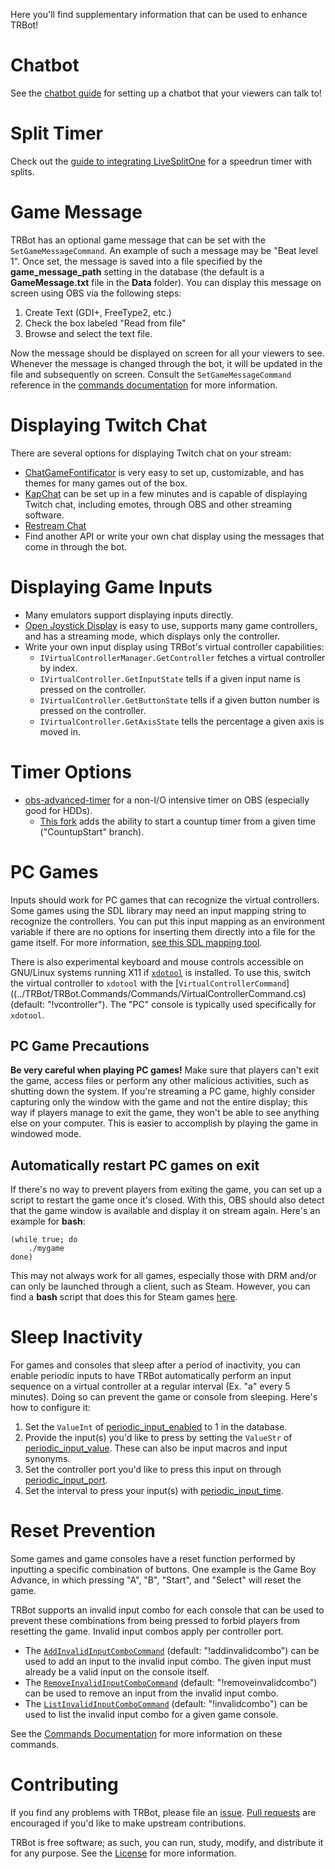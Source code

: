 Here you'll find supplementary information that can be used to enhance TRBot! 

# Chatbot
See the [chatbot guide](./Setup-Chatterbot.md) for setting up a chatbot that your viewers can talk to!

# Split Timer
Check out the [guide to integrating LiveSplitOne](./LiveSplitOne-Integration.md) for a speedrun timer with splits.

# Game Message
TRBot has an optional game message that can be set with the `SetGameMessageCommand`. An example of such a message may be "Beat level 1". Once set, the message is saved into a file specified by the **game_message_path** setting in the database (the default is a **GameMessage.txt** file in the **Data** folder). You can display this message on screen using OBS via the following steps:

1. Create Text (GDI+, FreeType2, etc.)
2. Check the box labeled "Read from file"
3. Browse and select the text file.

Now the message should be displayed on screen for all your viewers to see. Whenever the message is changed through the bot, it will be updated in the file and subsequently on screen. Consult the `SetGameMessageCommand` reference in the [commands documentation](./Commands-Documentation.md#game-progress-logging) for more information.

# Displaying Twitch Chat
There are several options for displaying Twitch chat on your stream:

* [ChatGameFontificator](https://github.com/GlitchCog/ChatGameFontificator) is very easy to set up, customizable, and has themes for many games out of the box.
* [KapChat](https://www.nightdev.com/kapchat/) can be set up in a few minutes and is capable of displaying Twitch chat, including emotes, through OBS and other streaming software.
* [Restream Chat](https://restream.io/chat)
* Find another API or write your own chat display using the messages that come in through the bot.

# Displaying Game Inputs
* Many emulators support displaying inputs directly.
* [Open Joystick Display](https://github.com/KernelZechs/open-joystick-display) is easy to use, supports many game controllers, and has a streaming mode, which displays only the controller.
* Write your own input display using TRBot's virtual controller capabilities:
  * `IVirtualControllerManager.GetController` fetches a virtual controller by index.
  * `IVirtualController.GetInputState` tells if a given input name is pressed on the controller.
  * `IVirtualController.GetButtonState` tells if a given button number is pressed on the controller.
  * `IVirtualController.GetAxisState` tells the percentage a given axis is moved in. 

# Timer Options
* [obs-advanced-timer](https://github.com/cg2121/obs-advanced-timer) for a non-I/O intensive timer on OBS (especially good for HDDs).
  * [This fork](https://github.com/tdeeb/obs-advanced-timer/tree/CountupStart) adds the ability to start a countup timer from a given time ("CountupStart" branch).

# PC Games
Inputs should work for PC games that can recognize the virtual controllers. Some games using the SDL library may need an input mapping string to recognize the controllers. You can put this input mapping as an environment variable if there are no options for inserting them directly into a file for the game itself. For more information, [see this SDL mapping tool](https://generalarcade.com/gamepadtool/).

There is also experimental keyboard and mouse controls accessible on GNU/Linux systems running X11 if [`xdotool`](https://www.semicomplete.com/projects/xdotool/) is installed. To use this, switch the virtual controller to `xdotool` with the [`VirtualControllerCommand`]((../TRBot/TRBot.Commands/Commands/VirtualControllerCommand.cs) (default: "!vcontroller"). The "PC" console is typically used specifically for `xdotool`.

## PC Game Precautions
**Be very careful when playing PC games!** Make sure that players can't exit the game, access files or perform any other malicious activities, such as shutting down the system. If you're streaming a PC game, highly consider capturing only the window with the game and not the entire display; this way if players manage to exit the game, they won't be able to see anything else on your computer. This is easier to accomplish by playing the game in windowed mode.

## Automatically restart PC games on exit
If there's no way to prevent players from exiting the game, you can set up a script to restart the game once it's closed. With this, OBS should also detect that the game window is available and display it on stream again. Here's an example for **bash**:
```
(while true; do 
    ./mygame
done)
```

This may not always work for all games, especially those with DRM and/or can only be launched through a client, such as Steam. However, you can find a **bash** script that does this for Steam games [here](../Supplementary/RestartSteamGame.sh).

# Sleep Inactivity
For games and consoles that sleep after a period of inactivity, you can enable periodic inputs to have TRBot automatically perform an input sequence on a virtual controller at a regular interval (Ex. "a" every 5 minutes). Doing so can prevent the game or console from sleeping. Here's how to configure it:

1. Set the `ValueInt` of [periodic_input_enabled](./Settings-Documentation.md#periodic_input_enabled) to 1 in the database.
2. Provide the input(s) you'd like to press by setting the `ValueStr` of [periodic_input_value](./Settings-Documentation.md#periodic_input_value). These can also be input macros and input synonyms.
3. Set the controller port you'd like to press this input on through [periodic_input_port](./Settings-Documentation.md#periodic_input_port).
4. Set the interval to press your input(s) with [periodic_input_time](./Settings-Documentation.md#periodic_input_time).

# Reset Prevention
Some games and game consoles have a reset function performed by inputting a specific combination of buttons. One example is the Game Boy Advance, in which pressing "A", "B", "Start", and "Select" will reset the game.

TRBot supports an invalid input combo for each console that can be used to prevent these combinations from being pressed to forbid players from resetting the game. Invalid input combos apply per controller port.

- The [`AddInvalidInputComboCommand`](../TRBot/TRBot.Commands/Commands/AddInvalidInputComboCommand.cs) (default: "!addinvalidcombo") can be used to add an input to the invalid input combo. The given input must already be a valid input on the console itself.
- The [`RemoveInvalidInputComboCommand`](../TRBot/TRBot.Commands/Commands/RemoveInvalidInputComboCommand.cs) (default: "!removeinvalidcombo") can be used to remove an input from the invalid input combo.
- The [`ListInvalidInputComboCommand`](../TRBot/TRBot.Commands/Commands/ListInvalidInputComboCommand.cs) (default: "!invalidcombo") can be used to list the invalid input combo for a given game console.

See the [Commands Documentation](./Commands-Documentation.md) for more information on these commands.

# Contributing
If you find any problems with TRBot, please file an [issue](https://codeberg.org/kimimaru/TRBot/issues/new). [Pull requests](https://codeberg.org/kimimaru/TRBot/pulls) are encouraged if you'd like to make upstream contributions.

TRBot is free software; as such, you can run, study, modify, and distribute it for any purpose. See the [License](../LICENSE) for more information.
